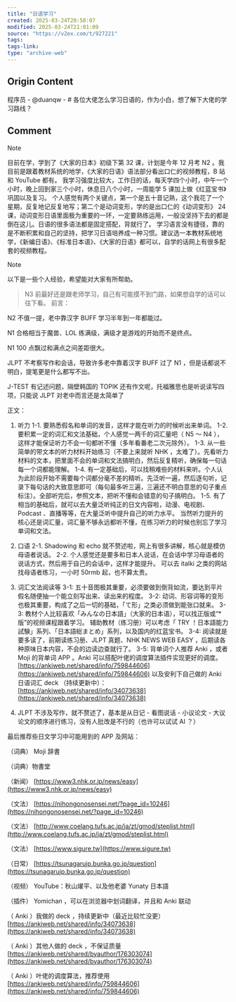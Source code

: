 ```yaml
---
title: "日语学习"
created: 2025-03-24T20:58:07
modified: 2025-03-24T21:01:09
source: "https://v2ex.com/t/927221"
tags:
tags-link:
type: "archive-web"
---
```


## Origin Content

程序员 - @duanqw - # 各位大佬怎么学习日语的，作为小白，想了解下大佬的学习路线？

## Comment

> [!NOTE]
>
> 目前在学，学到了《大家的日本》初级下第 32 课，计划是今年 12 月考 N2 。我目前是跟着教材系统的地学，《大家的日语》语法部分看出口仁的视频教程，B 站和 YouTube 都有。
> 我学习强度比较大，工作日的话，每天学四个小时，中午一个小时，晚上回到家三个小时，休息日八个小时，一周能学 5 课加上做《红蓝宝书》巩固以及复习。
> 个人感觉有两个关键点，第一个是五十音记熟，这个我花了一个星期，反复地记反复地写；第二个是动词变形，学的是出口仁的《动词变形》 24 课，动词变形日语里面极为重要的一环，一定要熟练运用，一般没坚持下去的都是倒在这儿。日语的很多语法都是固定搭配，背就行了。
> 学习语言没有捷径，靠的是不断积累和自己的坚持，把学习日语培养成一种习惯。建议选一本教材系统地学，《新编日语》、《标准日本语》、《大家的日语》都可以，自学的话网上有很多配套的视频教程。

> [!NOTE]
> 以下是一些个人经验，希望能对大家有所帮助。

> N3 前最好还是跟老师学习，自己有可能摸不到门路，如果想自学的话可以往下看。
> 前言：

N2 不值一提，老中靠汉字 BUFF 学习半年到一年都能过。

N1 合格相当于魔兽、LOL 练满级，满级才是游戏的开始而不是终点。

N1 100 点飘过和满点之间差距很大。

JLPT 不考察写作和会话，导致许多老中靠着汉字 BUFF 过了 N1 ，但是话都说不明白，提笔更是什么都写不出。

J-TEST 有记述问题，隔壁韩国的 TOPIK 还有作文呢，托福雅思也是听说读写四项，只能说 JLPT 对老中而言还是太简单了

正文：

1. 听力
1-1. 要熟悉假名和单词的发音，这样才能在听力的时候听出来单词。
1-2. 要积累一定的词汇和文法基础，个人感觉一两千的词汇量吧（ N5 ～ N4 ），这样才能保证听力不会一句都听不懂（多年看番老二次元除外）。
1-3. 从一些简单的带文本的听力材料开始练习（不要上来就听 NHK ，太难了）。先看听力材料的文本，把里面不会的单词和文法搞明白，然后反复精听，确保每一句话每一个词都能理解。
1-4. 有一定基础后，可以找稍难些的材料来听。个人认为此阶段开始不需要每个词都分毫不差的精听。先泛听一遍，然后逐句听，记录下每句话的大致意思即可（每句最多听三遍，三遍还不明白意思的句子重点标注）。全部听完后，参照文本，把听不懂和会错意的句子搞明白。
1-5. 有了相当的基础后，就可以去大量泛听纯正的日文内容啦，动漫、电视剧、Podcast 、直播等等，在大量泛听中提升自己的听力水平。
当然听力提升的核心还是词汇量，词汇量不够永远都听不懂，在练习听力的时候也别忘了学习单词和文法。

2. 口语
2-1. Shadowing 和 echo 就不赘述啦，网上有很多讲解，核心就是模仿母语者说话。
2-2. 个人感觉还是要多和日本人说话，在会话中学习母语者的说话方式，然后用于自己的会话中，这样才能提升。
可以去 italki 之类的网站找母语者练习，一小时 50rmb 起，也不算太贵。

3. 词汇文法阅读等
3-1: 五十音图极其重要，必须要做到倒背如流，要达到平片假名随便抽一个能立刻写出来、读出来的程度。
3-2: 动词、形容词等的变形也极其重要，构成了之后一切的基础，「て形」之类必须做到能张口就来。
3-3: 教材个人比较喜欢「みんなの日本語」（大家的日本语），可以找正版或“* 版”的视频课程跟着学习。
辅助教材（练习册）可以考虑「 TRY ！日本語能力試験」系列、「日本語総まとめ」系列，以及国内的红蓝宝书。
3-4: 阅读就是要多读了，前期读练习册、JLPT 真题、NHK NEWS WEB EASY ，后期读各种原味日本内容，不会的边读边查就行了。
3-5: 背单词个人推荐 Anki ，或者 Moji 的背单词 APP 。Anki 可以搭配叶佬的调度算法插件实现更好的调度。[https://ankiweb.net/shared/info/759844606](https://ankiweb.net/shared/info/759844606)
以及安利下自己做的 Anki 日语词汇 deck （持续更新中）：
[https://ankiweb.net/shared/info/34073638](https://ankiweb.net/shared/info/34073638)

4. JLPT 不涉及写作，就不赘述了，基本是从日记 - 看图说话 - 小议论文 - 大议论文的顺序进行练习，没有人批改是不行的（也许可以试试 AI ？）

最后推荐些日文学习中可能用到的 APP 及网站：

（词典） Moji 辞書

（词典）物書堂

（新闻） [https://www3.nhk.or.jp/news/easy](https://www3.nhk.or.jp/news/easy)

（文法） [https://nihongonosensei.net/?page_id=10246](https://nihongonosensei.net/?page_id=10246)

（文法） [http://www.coelang.tufs.ac.jp/ja/zt/gmod/steplist.html](http://www.coelang.tufs.ac.jp/ja/zt/gmod/steplist.html)

（文法） [https://www.sigure.tw](https://www.sigure.tw)

（日常） [https://tsunagarujp.bunka.go.jp/question](https://tsunagarujp.bunka.go.jp/question)

（视频） YouTube：秋山燿平、以及他老婆 Yunaty 日本語

（插件） Yomichan ，可以在浏览器中划词翻译，并且和 Anki 联动

（ Anki ）我做的 deck ，持续更新中（最近比较忙没更） [https://ankiweb.net/shared/info/34073638](https://ankiweb.net/shared/info/34073638)

（ Anki ）其他人做的 deck ，不保证质量 [https://ankiweb.net/shared/byauthor/176303074](https://ankiweb.net/shared/byauthor/176303074)

（ Anki ）叶佬的调度算法，推荐使用 [https://ankiweb.net/shared/info/759844606](https://ankiweb.net/shared/info/759844606)
